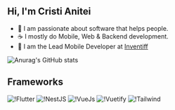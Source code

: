 ## Hi, I'm Cristi Anitei

- 🤖 I am passionate about software that helps people.
- ☕ I mostly do Mobile, Web & Backend development.
- 🏢 I am the Lead Mobile Developer at [Inventiff](https://inventiff.io/) 

![Anurag's GitHub stats](https://github-readme-stats.vercel.app/api?username=aniteicristi&show_icons=true&theme=dracula)


## Frameworks

![!Flutter](https://img.shields.io/badge/Flutter-02569B?style=for-the-badge&logo=flutter&logoColor=white) ![!NestJS](https://img.shields.io/badge/nestjs-E0234E?style=for-the-badge&logo=nestjs&logoColor=white)
![!VueJs](https://img.shields.io/badge/Vue.js-35495E?style=for-the-badge&logo=vuedotjs&logoColor=4FC08D)
![!Vuetify](https://img.shields.io/badge/Vuetify-1867C0?style=for-the-badge&logo=vuetify&logoColor=white)
![!Tailwind](https://img.shields.io/badge/Tailwind_CSS-38B2AC?style=for-the-badge&logo=tailwind-css&logoColor=white)
